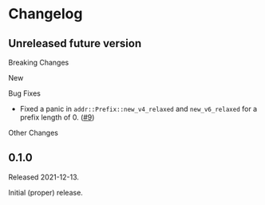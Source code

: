 # Changelog

## Unreleased future version

Breaking Changes

New

Bug Fixes

* Fixed a panic in `addr::Prefix::new_v4_relaxed` and `new_v6_relaxed` for
  a prefix length of 0. ([#9])

Other Changes

[#9]: https://github.com/NLnetLabs/routecore/pull/9


## 0.1.0

Released 2021-12-13.

Initial (proper) release.

